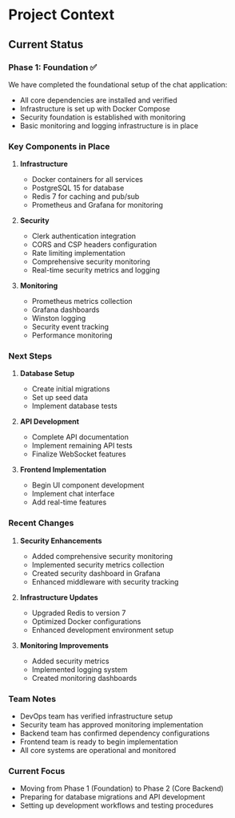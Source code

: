 # Project Context

## Current Status

### Phase 1: Foundation ✅
We have completed the foundational setup of the chat application:
- All core dependencies are installed and verified
- Infrastructure is set up with Docker Compose
- Security foundation is established with monitoring
- Basic monitoring and logging infrastructure is in place

### Key Components in Place
1. **Infrastructure**
   - Docker containers for all services
   - PostgreSQL 15 for database
   - Redis 7 for caching and pub/sub
   - Prometheus and Grafana for monitoring

2. **Security**
   - Clerk authentication integration
   - CORS and CSP headers configuration
   - Rate limiting implementation
   - Comprehensive security monitoring
   - Real-time security metrics and logging

3. **Monitoring**
   - Prometheus metrics collection
   - Grafana dashboards
   - Winston logging
   - Security event tracking
   - Performance monitoring

### Next Steps
1. **Database Setup**
   - Create initial migrations
   - Set up seed data
   - Implement database tests

2. **API Development**
   - Complete API documentation
   - Implement remaining API tests
   - Finalize WebSocket features

3. **Frontend Implementation**
   - Begin UI component development
   - Implement chat interface
   - Add real-time features

### Recent Changes
1. **Security Enhancements**
   - Added comprehensive security monitoring
   - Implemented security metrics collection
   - Created security dashboard in Grafana
   - Enhanced middleware with security tracking

2. **Infrastructure Updates**
   - Upgraded Redis to version 7
   - Optimized Docker configurations
   - Enhanced development environment setup

3. **Monitoring Improvements**
   - Added security metrics
   - Implemented logging system
   - Created monitoring dashboards

### Team Notes
- DevOps team has verified infrastructure setup
- Security team has approved monitoring implementation
- Backend team has confirmed dependency configurations
- Frontend team is ready to begin implementation
- All core systems are operational and monitored

### Current Focus
- Moving from Phase 1 (Foundation) to Phase 2 (Core Backend)
- Preparing for database migrations and API development
- Setting up development workflows and testing procedures 